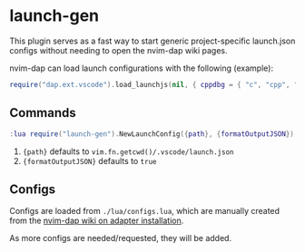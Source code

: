 # launch-gen

This plugin serves as a fast way to start generic project-specific launch.json configs without needing to open the nvim-dap wiki pages.

nvim-dap can load launch configurations with the following (example):

```lua
require("dap.ext.vscode").load_launchjs(nil, { cppdbg = { "c", "cpp", "rust" } })
```

## Commands

```lua
:lua require("launch-gen").NewLaunchConfig({path}, {formatOutputJSON})
```

1. `{path}` defaults to `vim.fn.getcwd()/.vscode/launch.json`
2. `{formatOutputJSON}` defaults to `true`

## Configs

Configs are loaded from `./lua/configs.lua`, which are manually created from the [nvim-dap wiki on adapter installation](https://github.com/mfussenegger/nvim-dap/wiki/Debug-Adapter-installation).

As more configs are needed/requested, they will be added.
